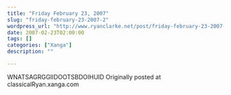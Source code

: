 ```yaml
---
title: "Friday February 23, 2007"
slug: "friday-february-23-2007-2"
wordpress_url: "http://www.ryanclarke.net/post/friday-february-23-2007-2/"
date: 2007-02-23T02:00:00
tags: []
categories: ["Xanga"]
description: ""

---
```


WNATSAGRGGIIDOOTSBDOIHUID
Originally posted at classicalRyan.xanga.com
